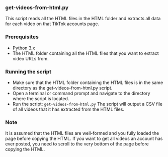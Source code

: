 ### get-videos-from-html.py
This script reads all the HTML files in the HTML folder and extracts all data for each video on that TikTok accounts page. 

### Prerequisites
* Python 3.x
* The HTML folder containing all the HTML files that you want to extract video URLs from.

### Running the script
* Make sure that the HTML folder containing the HTML files is in the same directory as the get-videos-from-html.py script.
* Open a terminal or command prompt and navigate to the directory where the script is located.
* Run the script:
```get-videos-from-html.py```
The script will output a CSV file of all videos that it has extracted from the HTML files.

### Note
It is assumed that the HTML files are well-formed and you fully loaded the page before copying the HTML. If you want to get all videos an account has ever posted, you need to scroll to the very bottom of the page before copying the HTML. 